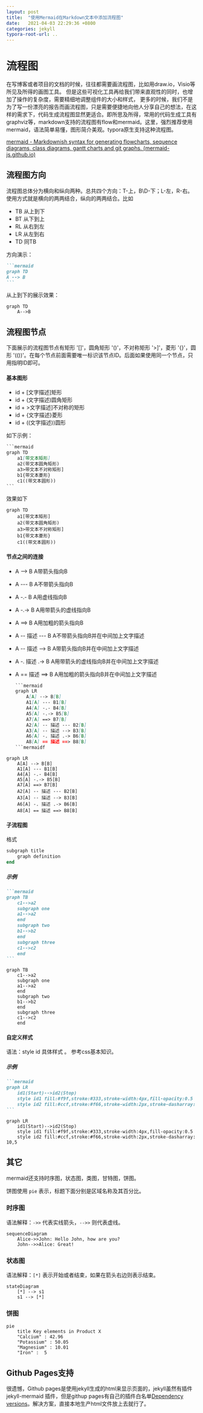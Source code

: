 ```yaml
---
layout: post
title:  "使用Mermaid在Markdown文本中添加流程图"
date:   2021-04-03 22:29:36 +0800
categories: jekyll
typora-root-url: ..
---
```


# 流程图

在写博客或者项目的文档的时候，往往都需要画流程图，比如用draw.io，Visio等所见及所得的画图工具。
但是这些可视化工具再给我们带来直观性的同时，也增加了操作的复杂度，需要精细地调整组件的大小和样式，
更多的时候，我们不是为了写一份漂亮的报告而画流程图，只是需要便捷地向他人分享自己的想法，在这样的需求下，代码生成流程图显然更适合。即所思及所得，常用的代码生成工具有graphviz等，markdown支持的流程图有flow和mermaid。这里，强烈推荐使用mermaid，语法简单易懂，图形简介美观。typora原生支持这种流程图。

[mermaid - Markdownish syntax for generating flowcharts, sequence diagrams, class diagrams, gantt charts and git graphs. (mermaid-js.github.io)](https://mermaid-js.github.io/mermaid/#/)

## 流程图方向

流程图总体分为横向和纵向两种。总共四个方向：T-上，B\D-下；L-左，R-右。使用方式就是横向的两两结合，纵向的两两结合。比如

- TB 从上到下
- BT 从下到上
- RL 从右到左
- LR 从左到右
- TD 同TB

方向演示：

~~~markdown
```mermaid
graph TD
A --> B
```
~~~

从上到下的展示效果：

```mermaid
graph TD
	A-->B
```

## 流程图节点

下面展示的流程图节点有矩形 '[]'，圆角矩形 '()'，不对称矩形 '>]'，菱形 '{}'，圆形 '(())'。在每个节点前面需要唯一标识该节点ID。后面如果使用同一个节点，只用指明ID即可。

#### 基本图形

- id + [文字描述]矩形
- id + (文字描述)圆角矩形
- id + >文字描述]不对称的矩形
- id + {文字描述}菱形
- id + ((文字描述))圆形

如下示例：

```markdown
​```mermaid
graph TD
    a1[带文本矩形]
    a2(带文本圆角矩形)
    a3>带文本不对称矩形]
    b1{带文本菱形}
    c1((带文本圆形))
​```
```

效果如下

```mermaid
graph TD
    a1[带文本矩形]
    a2(带文本圆角矩形)
    a3>带文本不对称矩形]
    b1{带文本菱形}
    c1((带文本圆形))
```

#### 节点之间的连接

- A --> B     A带箭头指向B

- A --- B      A不带箭头指向B

- A -.- B      A用虚线指向B

- A -.-> B    A用带箭头的虚线指向B

- A ==> B   A用加粗的箭头指向B

- A -- 描述 --- B       A不带箭头指向B并在中间加上文字描述

- A -- 描述 --> B      A带箭头指向B并在中间加上文字描述

- A -. 描述 .-> B      A用带箭头的虚线指向B并在中间加上文字描述

- A == 描述 ==> B  A用加粗的箭头指向B并在中间加上文字描述

  ``` markdown
  ​```mermaid
  graph LR
      A[A] --> B[B] 
      A1[A] --- B1[B] 
      A4[A] -.- B4[B] 
      A5[A] -.-> B5[B] 
      A7[A] ==> B7[B] 
      A2[A] -- 描述 --- B2[B] 
      A3[A] -- 描述 --> B3[B] 
      A6[A] -. 描述 .-> B6[B] 
      A8[A] == 描述 ==> B8[B] 
  ​```mermaidf
  ```

  

```mermaid
graph LR
    A[A] --> B[B] 
    A1[A] --- B1[B] 
    A4[A] -.- B4[B] 
    A5[A] -.-> B5[B] 
    A7[A] ==> B7[B] 
    A2[A] -- 描述 --- B2[B] 
    A3[A] -- 描述 --> B3[B] 
    A6[A] -. 描述 .-> B6[B] 
    A8[A] == 描述 ==> B8[B] 
```

#### 子流程图

格式

```ruby
subgraph title
    graph definition
end
```

##### 示例



~~~markdown
```mermaid
graph TB
    c1-->a2
    subgraph one
    a1-->a2
    end
    subgraph two
    b1-->b2
    end
    subgraph three
    c1-->c2
    end
```
~~~



```mermaid
graph TB
    c1-->a2
    subgraph one
    a1-->a2
    end
    subgraph two
    b1-->b2
    end
    subgraph three
    c1-->c2
    end
```

#### 自定义样式

语法：style id 具体样式 。 参考css基本知识。

##### 示例

~~~markdown
```mermaid
graph LR
    id1(Start)-->id2(Stop)
    style id1 fill:#f9f,stroke:#333,stroke-width:4px,fill-opacity:0.5
    style id2 fill:#ccf,stroke:#f66,stroke-width:2px,stroke-dasharray: 10,5
```
~~~

```mermaid
graph LR
    id1(Start)-->id2(Stop)
    style id1 fill:#f9f,stroke:#333,stroke-width:4px,fill-opacity:0.5
    style id2 fill:#ccf,stroke:#f66,stroke-width:2px,stroke-dasharray: 10,5
```

## 其它

mermaid还支持时序图，状态图，类图，甘特图，饼图。

饼图使用 `pie` 表示，标题下面分别是区域名称及其百分比。

### **时序图**

语法解释：`->>` 代表实线箭头，`-->>` 则代表虚线。

```mermaid
sequenceDiagram
    Alice->>John: Hello John, how are you?
    John-->>Alice: Great!
```



### **状态图**

语法解释：`[*]` 表示开始或者结束，如果在箭头右边则表示结束。

```mermaid
stateDiagram
    [*] --> s1
    s1 --> [*]
```

### **饼图**

```mermaid
pie
    title Key elements in Product X
    "Calcium" : 42.96
    "Potassium" : 50.05
    "Magnesium" : 10.01
    "Iron" :  5
```



## Github Pages支持

很遗憾，Github pages是使用jekyll生成的html来显示页面的，jekyll虽然有插件jekyll-mermaid 插件，但是githup pages有自己的插件白名单[Dependency versions](https://pages.github.com/versions/)。解决方案，直接本地生产html文件放上去就行了。
